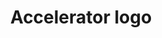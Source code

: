 ---
title: Accelerator logo
subtype: logos
link: https://upload.wikimedia.org/wikipedia/commons/c/cd/Oswald_Labs_Accelerator.png
thumbnail: https://upload.wikimedia.org/wikipedia/commons/c/cd/Oswald_Labs_Accelerator.png
info: Combination mark
license: CC BY-SA 4.0, Wikimedia Commons
---